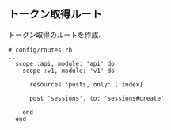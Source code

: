 ## トークン取得ルート

トークン取得のルートを作成.

```
# config/routes.rb
...
  scope :api, module: 'api' do
    scope :v1, module: 'v1' do

      resources :posts, only: [:index]

      post 'sessions', to: 'sessions#create'

    end
  end
```
